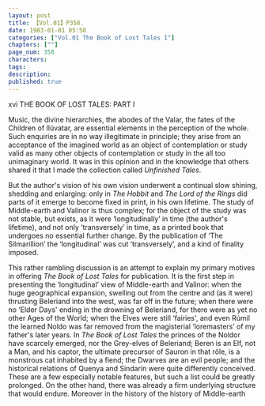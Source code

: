 ```yaml
---
layout: post
title: 【Vol.01】P358.
date: 1983-01-01 05:58
categories: ["Vol.01 The Book of Lost Tales I"]
chapters: [""]
page_num: 358
characters: 
tags: 
description: 
published: true
---
```


<p style="text-indent: 0;">
xvi         THE BOOK OF LOST TALES: PART I
</p>

Music, the divine hierarchies, the abodes of the Valar, the fates of the Children of Ilúvatar, are essential elements in the perception of the whole. Such enquiries are in no way illegitimate in principle; they arise from an acceptance of the imagined world as an object of contemplation or study valid as many other objects of contemplation or study in the all too unimaginary world. It was in this opinion and in the knowledge that others shared it that I made the collection called <I>Unfinished Tales</I>.

But the author's vision of his own vision underwent a continual slow shining, shedding and enlarging: only in <I>The Hobbit</I> and <I>The Lord of the Rings</I> did parts of it emerge to become fixed in print, in his own lifetime. The study of Middle-earth and Valinor is thus complex; for the object of the study was not stable, but exists, as it were ‘longitudinally’ in time (the author's lifetime), and not only ‘transversely’ in time, as a printed book that undergoes no essential further change. By the publication of ‘The Silmarillion’ the ‘longitudinal’ was cut ‘transversely’, and a kind of finality imposed.

This rather rambling discussion is an attempt to explain my primary motives in offering <I>The Book of Lost Tales</I> for publication. It is the first step in presenting the ‘longitudinal’ view of Middle-earth and Valinor: when the huge geographical expansion, swelling out from the centre and (as it were) thrusting Beleriand into the west, was far off in the future; when there were no ‘Elder Days' ending in the drowning of Beleriand, for there were as yet no other Ages of the World; when the Elves were still ‘fairies', and even Rúmil the learned Noldo was far removed from the magisterial ‘loremasters’ of my father's later years. In <I>The Book of Lost Tales</I> the princes of the Noldor have scarcely emerged, nor the Grey-elves of Beleriand; Beren is an Elf, not a Man, and his captor, the ultimate precursor of Sauron in that rôle, is a monstrous cat inhabited by a fiend; the Dwarves are an evil people; and the historical relations of Quenya and Sindarin were quite differently conceived. These are a few especially notable features, but such a list could be greatly prolonged. On the other hand, there was already a firm underlying structure that would endure. Moreover in the history of the history of Middle-earth


